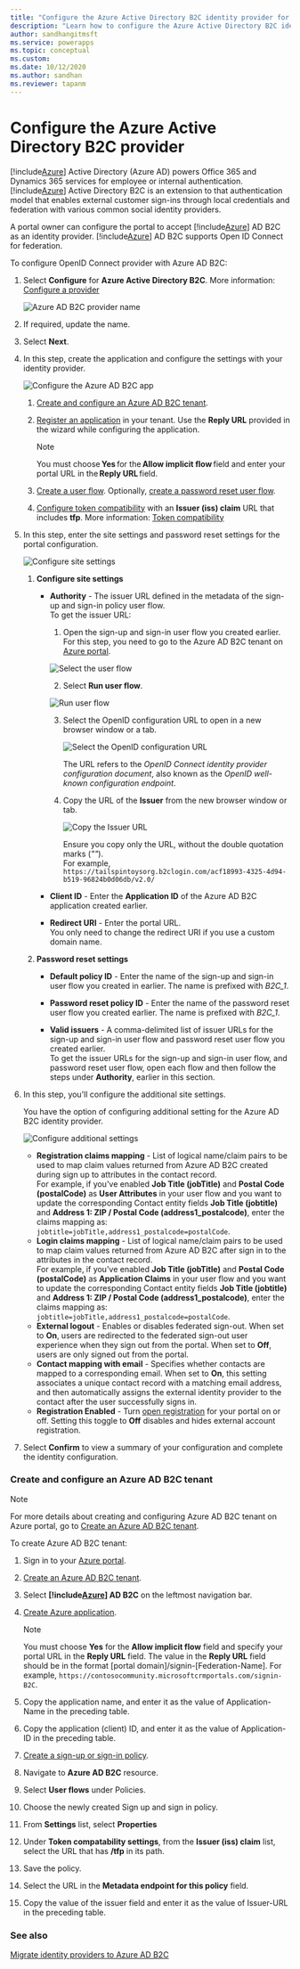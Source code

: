 ```yaml
---
title: "Configure the Azure Active Directory B2C identity provider for Power Apps portals. | MicrosoftDocs"
description: "Learn how to configure the Azure Active Directory B2C identity provider for Power Apps portals."
author: sandhangitmsft
ms.service: powerapps
ms.topic: conceptual
ms.custom: 
ms.date: 10/12/2020
ms.author: sandhan
ms.reviewer: tapanm
---
```


# Configure the Azure Active Directory B2C provider

[!include[Azure](../../../includes/pn-azure-shortest.md)] Active Directory (Azure AD) powers Office 365 and Dynamics 365 services for employee or internal authentication. [!include[Azure](../../../includes/pn-azure-shortest.md)] Active Directory B2C is an extension to that authentication model that enables external customer sign-ins through local credentials and federation with various common social identity providers.

A portal owner can configure the portal to accept [!include[Azure](../../../includes/pn-azure-shortest.md)] AD B2C as an identity provider. [!include[Azure](../../../includes/pn-azure-shortest.md)] AD B2C supports Open ID Connect for federation.

To configure OpenID Connect provider with Azure AD B2C:

1. Select **Configure** for **Azure Active Directory B2C**. More information: [Configure a provider](use-simplified-authentication-configuration.md#add-or-configure-a-provider)

    ![Azure AD B2C provider name](media/authentication/azure-ad-b2c-name.png "Azure AD B2C provider name")

1. If required, update the name.

1. Select **Next**.

1. In this step, create the application and configure the settings with your identity provider.

    ![Configure the Azure AD B2C app](media/use-simplified-authentication-configuration/configure-ad-b2c-step1.png "Configure the Azure AD B2C app")

    1. [Create and configure an Azure AD B2C tenant](#create-and-configure-an-azure-ad-b2c-tenant).

    1. [Register an application](https://docs.microsoft.com/azure/active-directory-b2c/tutorial-register-applications?tabs=applications#register-a-web-application) in your tenant. Use the **Reply URL** provided in the wizard while configuring the application.

        > [!NOTE]
        > You must choose **Yes** for the **Allow implicit flow** field and enter your portal URL in the **Reply URL** field.

    1. [Create a user flow](https://docs.microsoft.com/azure/active-directory-b2c/tutorial-create-user-flows#create-a-sign-up-and-sign-in-user-flow). Optionally, [create a password reset user flow](https://docs.microsoft.com/azure/active-directory-b2c/tutorial-create-user-flows#create-a-password-reset-user-flow).

    1. [Configure token compatibility](https://docs.microsoft.com/azure/active-directory-b2c/configure-tokens#configure-token-compatibility) with an **Issuer (iss) claim** URL that includes **tfp**. More information: [Token compatibility](https://docs.microsoft.com/azure/active-directory-b2c/tokens-overview#compatibility)

1. In this step, enter the site settings and password reset settings for the portal configuration.

    ![Configure site settings](media/use-simplified-authentication-configuration/configure-ad-b2c-step2.png "Configure site settings")

    1. **Configure site settings**

        - **Authority** - The issuer URL defined in the metadata of the sign-up and sign-in policy user flow.​
        <br> To get the issuer URL:

           1. Open the sign-up and sign-in user flow you created earlier. For this step, you need to go to the Azure AD B2C tenant on [Azure portal](https://portal.azure.com).

            ![Select the user flow](media/use-simplified-authentication-configuration/user-flow.png "Select the user flow")

           2. Select **Run user flow**.

            ![Run user flow](media/use-simplified-authentication-configuration/run-user-flow.png "Run user flow")

           3. Select the OpenID configuration URL to open in a new browser window or a tab.

                ![Select the OpenID configuration URL](media/use-simplified-authentication-configuration/select-openid-configuration-url.png "Select the OpenID configuration URL")
        
                The URL refers to the *OpenID Connect identity provider configuration document*, also known as the *OpenID well-known configuration endpoint*.

           4. Copy the URL of the **Issuer** from the new browser window or tab.

                ![Copy the Issuer URL](media/use-simplified-authentication-configuration/issuer-url.png "Copy the Issuer URL")

                Ensure you copy only the URL, without the double quotation marks (*""*). <br> For example, `https://tailspintoysorg.b2clogin.com/acf18993-4325-4d94-b519-96824b0d06db/v2.0/`

        - **Client ID​** - Enter the **Application ID** of the Azure AD B2C application created earlier.

        - **Redirect URI** - Enter the portal URL. <br> You only need to change the redirect URI if you use a custom domain name.

    2. **Password reset settings**

        - **Default policy ID** - Enter the name of the sign-up and sign-in user flow you created in earlier. The name is prefixed with *B2C_1*.

        - **Password reset policy ID** - Enter the name of the password reset user flow you created earlier. The name is prefixed with *B2C_1*.

        - **Valid issuers** - A comma-delimited list of issuer URLs for the sign-up and sign-in user flow and password reset user flow you created earlier. 
        <br> To get the issuer URLs for the sign-up and sign-in user flow, and password reset user flow, open each flow and then follow the steps under **Authority**, earlier in this section.

1. In this step, you'll configure the additional site settings.

    You have the option of configuring additional setting for the Azure AD B2C identity provider.

    ![Configure additional settings](media/use-simplified-authentication-configuration/configure-ad-b2c-step3.png "Configure additional settings")

     - **Registration claims mapping​** - List of logical name/claim pairs to be used to map claim values returned from Azure AD B2C created during sign up to attributes in the contact record. <br> 
     For example, if you've enabled **Job Title (jobTitle)** and **Postal Code (postalCode)** as **User Attributes** in your user flow and you want to update the corresponding Contact entity fields **Job Title (jobtitle)** and **Address 1: ZIP / Postal Code (address1_postalcode)**, enter the claims mapping as: ```jobtitle=jobTitle,address1_postalcode=postalCode```.
     - **Login claims mapping** - List of logical name/claim pairs to be used to map claim values returned from Azure AD B2C after sign in to the attributes in the contact record. <br> 
     For example, if you've enabled **Job Title (jobTitle)** and **Postal Code (postalCode)** as **Application Claims** in your user flow and you want to update the corresponding Contact entity fields **Job Title (jobtitle)** and **Address 1: ZIP / Postal Code (address1_postalcode)**, enter the claims mapping as: ```jobtitle=jobTitle,address1_postalcode=postalCode```.
     - **External logout** - Enables or disables federated sign-out. When set to **On**, users are redirected to the federated sign-out user experience when they sign out from the portal. When set to **Off**, users are only signed out from the portal.
     - **Contact mapping with email** - Specifies whether contacts are mapped to a corresponding email. When set to **On**, this setting associates a unique contact record with a matching email address, and then automatically assigns the external identity provider to the contact after the user successfully signs in.
     - **Registration Enabled**​ - Turn [open registration](configure-portal-authentication.md#open-registration) for your portal on or off. Setting this toggle to **Off** disables and hides external account registration.

1. Select **Confirm** to view a summary of your configuration and complete the identity configuration.

### Create and configure an Azure AD B2C tenant

> [!NOTE]
> For more details about creating and configuring Azure AD B2C tenant on Azure portal, go to [Create an Azure AD B2C tenant](https://docs.microsoft.com/azure/active-directory-b2c/tutorial-create-tenant).

To create Azure AD B2C tenant:

1. Sign in to your [Azure portal](https://portal.azure.com/).
1. [Create an Azure AD B2C tenant](https://docs.microsoft.com/azure/active-directory-b2c/active-directory-b2c-get-started).
1. Select **[!include[Azure](../../../includes/pn-azure-shortest.md)] AD B2C** on the leftmost navigation bar.
1. [Create Azure application](https://docs.microsoft.com/azure/active-directory-b2c/active-directory-b2c-app-registration#register-a-web-application).

   > [!Note]
   > You must choose **Yes** for the **Allow implicit flow** field and specify your portal URL in the **Reply URL** field. The value in the **Reply URL** field should be in the format [portal domain]/signin-[Federation-Name]. For example, `https://contosocommunity.microsoftcrmportals.com/signin-B2C`.

1. Copy the application name, and enter it as the value of Application-Name in the preceding table.
1. Copy the application (client) ID, and enter it as the value of Application-ID in the preceding table.
1. [Create a sign-up or sign-in policy](https://docs.microsoft.com/azure/active-directory-b2c/active-directory-b2c-reference-policies#create-a-sign-up-or-sign-in-policy).
1. Navigate to **Azure AD B2C** resource.
1. Select **User flows** under Policies.
1. Choose the newly created Sign up and sign in policy.
1. From **Settings** list, select **Properties**
1. Under **Token compatability settings**, from the **Issuer (iss) claim** list, select the URL that has **/tfp** in its path.
1. Save the policy.
1. Select the URL in the **Metadata endpoint for this policy** field.
1. Copy the value of the issuer field and enter it as the value of Issuer-URL in the preceding table.

### See also

[Migrate identity providers to Azure AD B2C](migrate-identity-providers.md)
